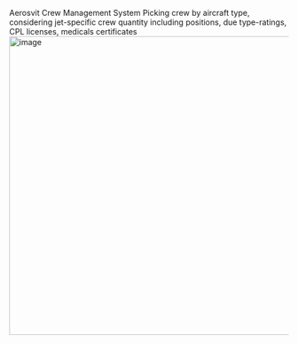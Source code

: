Aerosvit Crew Management System
Picking crew by aircraft type, considering jet-specific crew quantity including positions, due type-ratings, CPL licenses, medicals certificates
<img width="753" height="539" alt="image" src="https://github.com/user-attachments/assets/e3084b69-e69d-4fac-9e70-3b5e7c0d6343" />

